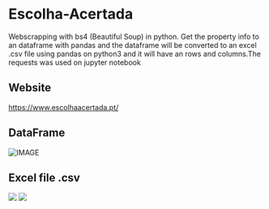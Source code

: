# Escolha-Acertada
Webscrapping with bs4 (Beautiful Soup) in python. Get the property info to an dataframe with pandas and the dataframe will be converted to an excel .csv file using pandas on python3 and it will have an rows and columns.The requests was used on jupyter notebook

## Website 
https://www.escolhaacertada.pt/

## DataFrame
![IMAGE](https://cdn.discordapp.com/attachments/697056555421532239/717662283828035594/Screenshot_from_2020-06-03_09-53-07.png)

## Excel file .csv
![](https://cdn.discordapp.com/attachments/688091927085580312/719504257388118056/Screenshot_from_2020-06-08_11-50-38.png)
![](https://cdn.discordapp.com/attachments/688091927085580312/719504236068732999/Screenshot_from_2020-06-08_11-50-55.png)
